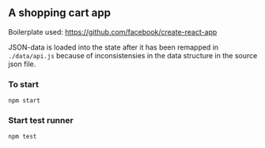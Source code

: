 ## A shopping cart app

Boilerplate used: https://github.com/facebook/create-react-app

JSON-data is loaded into the state after it has been remapped in `./data/api.js` because of inconsistensies in the data structure in the source json file. 

### To start

`npm start`

### Start test runner

`npm test`

